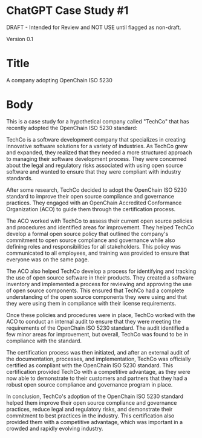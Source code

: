 # ChatGPT Case Study #1 

DRAFT - Intended for Review and NOT USE until flagged as non-draft.

Version 0.1

# Title

A company adopting OpenChain ISO 5230

# Body

This is a case study for a hypothetical company called "TechCo" that has recently adopted the OpenChain ISO 5230 standard:

TechCo is a software development company that specializes in creating innovative software solutions for a variety of industries. As TechCo grew and expanded, they realized that they needed a more structured approach to managing their software development process. They were concerned about the legal and regulatory risks associated with using open source software and wanted to ensure that they were compliant with industry standards.

After some research, TechCo decided to adopt the OpenChain ISO 5230 standard to improve their open source compliance and governance practices. They engaged with an OpenChain Accredited Conformance Organization (ACO) to guide them through the certification process.

The ACO worked with TechCo to assess their current open source policies and procedures and identified areas for improvement. They helped TechCo develop a formal open source policy that outlined the company's commitment to open source compliance and governance while also defining roles and responsibilities for all stakeholders. This policy was communicated to all employees, and training was provided to ensure that everyone was on the same page.

The ACO also helped TechCo develop a process for identifying and tracking the use of open source software in their products. They created a software inventory and implemented a process for reviewing and approving the use of open source components. This ensured that TechCo had a complete understanding of the open source components they were using and that they were using them in compliance with their license requirements.

Once these policies and procedures were in place, TechCo worked with the ACO to conduct an internal audit to ensure that they were meeting the requirements of the OpenChain ISO 5230 standard. The audit identified a few minor areas for improvement, but overall, TechCo was found to be in compliance with the standard.

The certification process was then initiated, and after an external audit of the documentation, processes, and implementation, TechCo was officially certified as compliant with the OpenChain ISO 5230 standard. This certification provided TechCo with a competitive advantage, as they were now able to demonstrate to their customers and partners that they had a robust open source compliance and governance program in place.

In conclusion, TechCo's adoption of the OpenChain ISO 5230 standard helped them improve their open source compliance and governance practices, reduce legal and regulatory risks, and demonstrate their commitment to best practices in the industry. This certification also provided them with a competitive advantage, which was important in a crowded and rapidly evolving industry.
